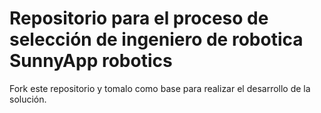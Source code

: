 # Repositorio para el proceso de selección de ingeniero de robotica SunnyApp robotics 

Fork este repositorio y tomalo como base para realizar el desarrollo de la solución.
